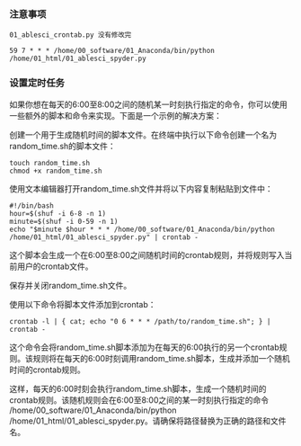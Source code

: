### 注意事项
```
01_ablesci_crontab.py 没有修改完

59 7 * * * /home/00_software/01_Anaconda/bin/python /home/01_html/01_ablesci_spyder.py

```




### 设置定时任务
如果你想在每天的6:00至8:00之间的随机某一时刻执行指定的命令，你可以使用一些额外的脚本和命令来实现。下面是一个示例的解决方案：

创建一个用于生成随机时间的脚本文件。在终端中执行以下命令创建一个名为random_time.sh的脚本文件：

```
touch random_time.sh
chmod +x random_time.sh
```

使用文本编辑器打开random_time.sh文件并将以下内容复制粘贴到文件中：

```
#!/bin/bash
hour=$(shuf -i 6-8 -n 1)
minute=$(shuf -i 0-59 -n 1)
echo "$minute $hour * * * /home/00_software/01_Anaconda/bin/python /home/01_html/01_ablesci_spyder.py" | crontab -
```

这个脚本会生成一个在6:00至8:00之间随机时间的crontab规则，并将规则写入当前用户的crontab文件。

保存并关闭random_time.sh文件。

使用以下命令将脚本文件添加到crontab：

```
crontab -l | { cat; echo "0 6 * * * /path/to/random_time.sh"; } | crontab -
```
这个命令会将random_time.sh脚本添加为在每天的6:00执行的另一个crontab规则。该规则将在每天的6:00时刻调用random_time.sh脚本，生成并添加一个随机时间的crontab规则。

这样，每天的6:00时刻会执行random_time.sh脚本，生成一个随机时间的crontab规则。该随机规则会在6:00至8:00之间的某一时刻执行指定的命令 /home/00_software/01_Anaconda/bin/python /home/01_html/01_ablesci_spyder.py。请确保将路径替换为正确的路径和文件名。

